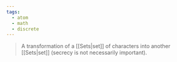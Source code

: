 ```yaml
---
tags:
  - atom
  - math
  - discrete
---
```

> A transformation of a [[Sets|set]] of characters into another [[Sets|set]] (secrecy is not necessarily important).